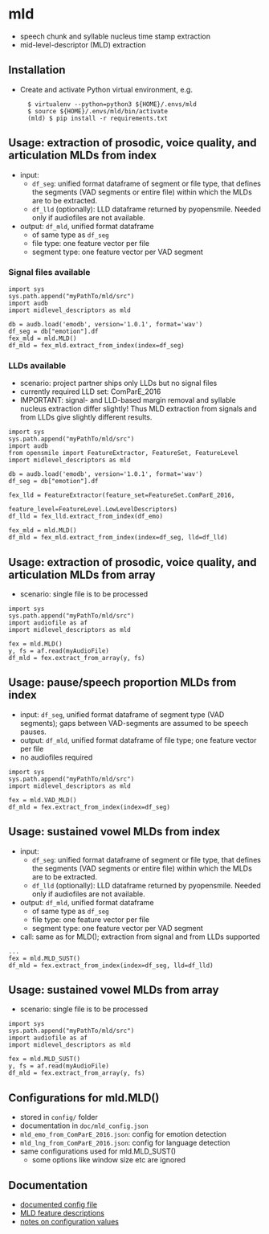 # mld

* speech chunk and syllable nucleus time stamp extraction
* mid-level-descriptor (MLD) extraction

## Installation

* Create and activate Python virtual environment, e.g.

        $ virtualenv --python=python3 ${HOME}/.envs/mld
        $ source ${HOME}/.envs/mld/bin/activate
        (mld) $ pip install -r requirements.txt

## Usage: extraction of prosodic, voice quality, and articulation MLDs from index

* input:
    * `df_seg`: unified format dataframe of segment or file type, that defines the segments (VAD segments or entire file) within which the MLDs are to be extracted.
    * `df_lld` (optionally): LLD dataframe returned by pyopensmile. Needed only if audiofiles are not available.
* output: `df_mld`, unified format dataframe
    * of same type as `df_seg`
    * file type: one feature vector per file
    * segment type: one feature vector per VAD segment

### Signal files available

```
import sys
sys.path.append("myPathTo/mld/src")
import audb
import midlevel_descriptors as mld

db = audb.load('emodb', version='1.0.1', format='wav')
df_seg = db["emotion"].df
fex_mld = mld.MLD()
df_mld = fex_mld.extract_from_index(index=df_seg)
```

### LLDs available

* scenario: project partner ships only LLDs but no signal files
* currently required LLD set: ComParE_2016
* IMPORTANT: signal- and LLD-based margin removal and syllable nucleus extraction differ slightly! Thus MLD extraction from signals and from LLDs give slightly different results.

```
import sys
sys.path.append("myPathTo/mld/src")
import audb
from opensmile import FeatureExtractor, FeatureSet, FeatureLevel
import midlevel_descriptors as mld

db = audb.load('emodb', version='1.0.1', format='wav')
df_seg = db["emotion"].df

fex_lld = FeatureExtractor(feature_set=FeatureSet.ComParE_2016,
                           feature_level=FeatureLevel.LowLevelDescriptors)
df_lld = fex_lld.extract_from_index(df_emo)

fex_mld = mld.MLD()
df_mld = fex_mld.extract_from_index(index=df_seg, lld=df_lld)
```

## Usage: extraction of prosodic, voice quality, and articulation MLDs from array

* scenario: single file is to be processed

```
import sys
sys.path.append("myPathTo/mld/src")
import audiofile as af
import midlevel_descriptors as mld

fex = mld.MLD()
y, fs = af.read(myAudioFile)
df_mld = fex.extract_from_array(y, fs)
```

## Usage: pause/speech proportion MLDs from index

* input: `df_seg`, unified format dataframe of segment type (VAD segments); gaps between VAD-segments are assumed to be speech pauses.
* output: `df_mld`, unified format dataframe of file type; one feature vector per file
* no audiofiles required

```
import sys
sys.path.append("myPathTo/mld/src")
import midlevel_descriptors as mld

fex = mld.VAD_MLD()
df_mld = fex.extract_from_index(index=df_seg)
```

## Usage: sustained vowel MLDs from index

* input:
    * `df_seg`: unified format dataframe of segment or file type, that defines the segments (VAD segments or entire file) within which the MLDs are to be extracted.
    * `df_lld` (optionally): LLD dataframe returned by pyopensmile. Needed only if audiofiles are not available.
* output: `df_mld`, unified format dataframe
    * of same type as `df_seg`
    * file type: one feature vector per file
    * segment type: one feature vector per VAD segment
* call: same as for MLD(); extraction from signal and from LLDs supported

```
...
fex = mld.MLD_SUST()
df_mld = fex.extract_from_index(index=df_seg, lld=df_lld)
```

## Usage: sustained vowel MLDs from array

* scenario: single file is to be processed

```
import sys
sys.path.append("myPathTo/mld/src")
import audiofile as af
import midlevel_descriptors as mld

fex = mld.MLD_SUST()
y, fs = af.read(myAudioFile)
df_mld = fex.extract_from_array(y, fs)
```


## Configurations for mld.MLD()

* stored in `config/` folder
* documentation in `doc/mld_config.json`
* `mld_emo_from_ComParE_2016.json`: config for emotion detection
* `mld_lng_from_ComParE_2016.json`: config for language detection
* same configurations used for mld.MLD_SUST()
    * some options like window size etc are ignored

## Documentation
* [documented config file](doc/mld_config.json)
* [MLD feature descriptions](doc/features.md)
* [notes on configuration values](doc/config_notes.md)

